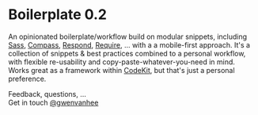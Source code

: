 Boilerplate 0.2
===============

An opinionated boilerplate/workflow build on modular snippets, including [Sass](http://sass-lang.com/), [Compass](http://compass-style.org/), [Respond](https://github.com/scottjehl/Respond), [Require](http://requirejs.org/), ... with a a mobile-first approach. It's a collection of snippets & best practices combined to a personal workflow, with flexible re-usability and copy-paste-whatever-you-need in mind. Works great as a framework within [CodeKit](http://incident57.com/codekit/), but that's just a personal preference.  
  
Feedback, questions, ...     
Get in touch [@gwenvanhee](http://www.twitter.com/gwenvanhee)
